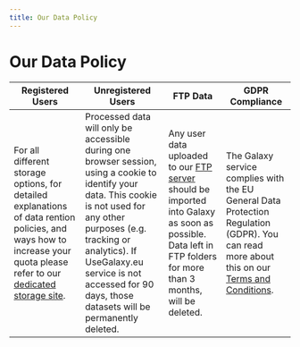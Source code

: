 ```yaml
---
title: Our Data Policy
---
```


# **Our Data Policy**

| Registered Users | Unregistered Users | FTP Data | GDPR Compliance |
|------------------|--------------------|----------|-----------------|
| For all different storage options, for detailed explanations of data rention policies, and ways how to increase your quota please refer to our [dedicated storage site](https://galaxyproject.org/eu/storage/). | Processed data will only be accessible during one browser session, using a cookie to identify your data. This cookie is not used for any other purposes (e.g. tracking or analytics). If UseGalaxy.eu service is not accessed for 90 days, those datasets will be permanently deleted. | Any user data uploaded to our [FTP server](https://usegalaxy-eu.github.io/ftp/) should be imported into Galaxy as soon as possible. Data left in FTP folders for more than 3 months, will be deleted. | The Galaxy service complies with the EU General Data Protection Regulation (GDPR). You can read more about this on our [Terms and Conditions](https://usegalaxy-eu.github.io/gdpr/). |
